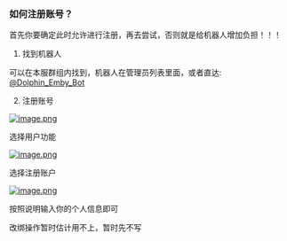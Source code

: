 ### 如何注册账号？
首先你要确定此时允许进行注册，再去尝试，否则就是给机器人增加负担！！！

1. 找到机器人

可以在本服群组内找到，机器人在管理员列表里面，或者直达: [@Dolphin_Emby_Bot](https://t.me/Dolphin_Emby_Bot)

2. 注册账号

[![image.png](https://i.postimg.cc/s26nBktf/image.png)](https://postimg.cc/8Fvd90px)

选择用户功能

[![image.png](https://i.postimg.cc/s26nBktf/image.png)](https://postimg.cc/8Fvd90px)

选择注册账户

[![image.png](https://i.postimg.cc/s26nBktf/image.png)](https://postimg.cc/8Fvd90px)

按照说明输入你的个人信息即可

改绑操作暂时估计用不上，暂时先不写